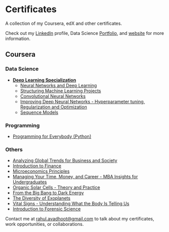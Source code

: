 # Certificates

A collection of my Coursera, edX and other certificates.

Check out my [LinkedIn](https://www.linkedin.com/in/rahulavadhoot/) 
profile, Data Science [Portfolio](https://github.com/rahulavadhoot/data-science-portfolio/), and [website](http://rahulavadhoot.github.io/) for more information.

## Coursera

### Data Science

* [**Deep Learning Specialization**](https://github.com/rahulavadhoot/Certificates/Coursera/Data%20Science/Deep%20Learning%20Specialization.pdf)
    * [Neural Networks and Deep Learning](https://github.com/rahulavadhoot/Certificates/Coursera/Data%20Science/Neural%20Networks%20and%20Deep%20Learning.pdf)
    * [Structuring Machine Learning Projects](https://github.com/rahulavadhoot/Certificates/Coursera/Data%20Science/Structuring%20Machine%20Learning%20Projects.pdf)
    * [Convolutional Neural Networks](https://github.com/rahulavadhoot/Certificates/Coursera/Data%20Science/Convolutional%20Neural%20Networks.pdf)
    * [Improving Deep Neural Networks - Hyperparameter tuning, Regularization and Optimization](https://github.com/rahulavadhoot/Certificates/Coursera/Data%20Science/Improving%20Deep%20Neural%20Networks%20-%20Hyperparameter%20tuning,%20Regularization%20and%20Optimization.pdf)
    * [Sequence Models](https://github.com/rahulavadhoot/Certificates/Coursera/Data%20Science/Sequence%20Models.pdf)

### Programming

* [Programming for Everybody (Python)](https://github.com/rahulavadhoot/Certificates/Coursera/Programming%20for%20Everybody%20(Python).pdf)

### Others

* [Analyzing Global Trends for Business and Society](https://github.com/rahulavadhoot/Certificates/Coursera/Analyzing%20Global%20Trends%20for%20Business%20and%20Society.pdf)
* [Introduction to Finance](https://github.com/rahulavadhoot/Certificates/Coursera/Introduction%20to%20Finance.pdf)
* [Microeconomics Principles](https://github.com/rahulavadhoot/Certificates/Coursera/Microeconomics%20Principles.pdf)
* [Managing Your Time, Money, and Career - MBA Insights for Undergraduates](https://github.com/rahulavadhoot/Certificates/Coursera/Managing%20Your%20Time,%20Money,%20and%20Career%20-%20MBA%20Insights%20for%20Undergraduates.pdf)
* [Organic Solar Cells - Theory and Practice](https://github.com/rahulavadhoot/Certificates/Coursera/Organic%20Solar%20Cells%20-%20Theory%20and%20Practice.pdf)
* [From the Big Bang to Dark Energy](https://github.com/rahulavadhoot/Certificates/Coursera/From%20the%20Big%20Bang%20to%20Dark%20Energy.pdf)
* [The Diversity of Exoplanets](https://github.com/rahulavadhoot/Certificates/Coursera/The%20Diversity%20of%20Exoplanets.pdf)
* [Vital Signs - Understanding What the Body Is Telling Us](https://github.com/rahulavadhoot/Certificates/Coursera/Vital%20Signs%20-%20Understanding%20What%20the%20Body%20Is%20Telling%20Us.pdf)
* [Introduction to Forensic Science](https://github.com/rahulavadhoot/Certificates/Coursera/Introduction%20to%20Forensic%20Science.pdf)

Contact me at rahul.avadhoot@gmail.com to talk about my certificates, work opportunities, or collaborations.
